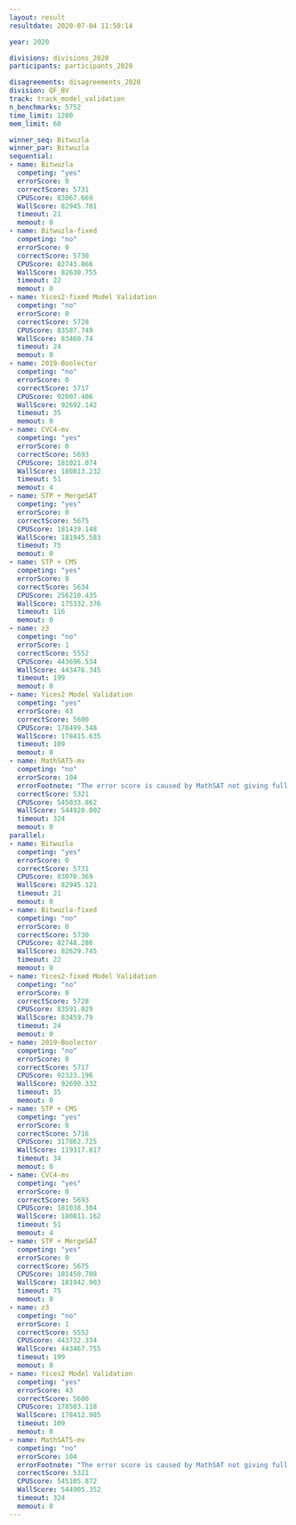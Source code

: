```yaml
---
layout: result
resultdate: 2020-07-04 11:50:14

year: 2020

divisions: divisions_2020
participants: participants_2020

disagreements: disagreements_2020
division: QF_BV
track: track_model_validation
n_benchmarks: 5752
time_limit: 1200
mem_limit: 60

winner_seq: Bitwuzla
winner_par: Bitwuzla
sequential:
- name: Bitwuzla
  competing: "yes"
  errorScore: 0
  correctScore: 5731
  CPUScore: 83067.669
  WallScore: 82945.701
  timeout: 21
  memout: 0
- name: Bitwuzla-fixed
  competing: "no"
  errorScore: 0
  correctScore: 5730
  CPUScore: 82743.866
  WallScore: 82630.755
  timeout: 22
  memout: 0
- name: Yices2-fixed Model Validation
  competing: "no"
  errorScore: 0
  correctScore: 5728
  CPUScore: 83587.749
  WallScore: 83460.74
  timeout: 24
  memout: 0
- name: 2019-Boolector
  competing: "no"
  errorScore: 0
  correctScore: 5717
  CPUScore: 92007.406
  WallScore: 92692.142
  timeout: 35
  memout: 0
- name: CVC4-mv
  competing: "yes"
  errorScore: 0
  correctScore: 5693
  CPUScore: 181021.074
  WallScore: 180813.232
  timeout: 51
  memout: 4
- name: STP + MergeSAT
  competing: "yes"
  errorScore: 0
  correctScore: 5675
  CPUScore: 181439.148
  WallScore: 181945.583
  timeout: 75
  memout: 0
- name: STP + CMS
  competing: "yes"
  errorScore: 0
  correctScore: 5634
  CPUScore: 256210.435
  WallScore: 175332.376
  timeout: 116
  memout: 0
- name: z3
  competing: "no"
  errorScore: 1
  correctScore: 5552
  CPUScore: 443696.534
  WallScore: 443476.345
  timeout: 199
  memout: 0
- name: Yices2 Model Validation
  competing: "yes"
  errorScore: 43
  correctScore: 5600
  CPUScore: 178499.348
  WallScore: 178415.635
  timeout: 109
  memout: 0
- name: MathSAT5-mv
  competing: "no"
  errorScore: 104
  errorFootnote: "The error score is caused by MathSAT not giving full models (syntactic problems).  It does not indicate an unsoundness."
  correctScore: 5321
  CPUScore: 545033.862
  WallScore: 544920.002
  timeout: 324
  memout: 0
parallel:
- name: Bitwuzla
  competing: "yes"
  errorScore: 0
  correctScore: 5731
  CPUScore: 83070.369
  WallScore: 82945.121
  timeout: 21
  memout: 0
- name: Bitwuzla-fixed
  competing: "no"
  errorScore: 0
  correctScore: 5730
  CPUScore: 82748.286
  WallScore: 82629.745
  timeout: 22
  memout: 0
- name: Yices2-fixed Model Validation
  competing: "no"
  errorScore: 0
  correctScore: 5728
  CPUScore: 83591.029
  WallScore: 83459.79
  timeout: 24
  memout: 0
- name: 2019-Boolector
  competing: "no"
  errorScore: 0
  correctScore: 5717
  CPUScore: 92323.196
  WallScore: 92690.332
  timeout: 35
  memout: 0
- name: STP + CMS
  competing: "yes"
  errorScore: 0
  correctScore: 5716
  CPUScore: 317862.725
  WallScore: 119317.817
  timeout: 34
  memout: 0
- name: CVC4-mv
  competing: "yes"
  errorScore: 0
  correctScore: 5693
  CPUScore: 181038.304
  WallScore: 180811.162
  timeout: 51
  memout: 4
- name: STP + MergeSAT
  competing: "yes"
  errorScore: 0
  correctScore: 5675
  CPUScore: 181450.708
  WallScore: 181942.903
  timeout: 75
  memout: 0
- name: z3
  competing: "no"
  errorScore: 1
  correctScore: 5552
  CPUScore: 443732.334
  WallScore: 443467.755
  timeout: 199
  memout: 0
- name: Yices2 Model Validation
  competing: "yes"
  errorScore: 43
  correctScore: 5600
  CPUScore: 178503.118
  WallScore: 178412.985
  timeout: 109
  memout: 0
- name: MathSAT5-mv
  competing: "no"
  errorScore: 104
  errorFootnote: "The error score is caused by MathSAT not giving full models (syntactic problems).  It does not indicate an unsoundness."
  correctScore: 5321
  CPUScore: 545105.872
  WallScore: 544905.352
  timeout: 324
  memout: 0
---
```

